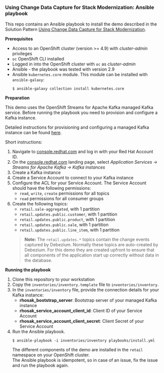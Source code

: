 ### Using Change Data Capture for Stack Modernization: Ansible playbook

This repo contains an Ansible playbook to install the demo described in the Solution Pattern [Using Change Data Capture for Stack Modernization](https://redhat-solution-patterns.github.io/solution-pattern-modernization-cdc).

**Prerequisites**

* Access to an OpenShift cluster (version >= 4.9) with _cluster-admin_ privileges
* `oc` OpenShift CLI installed
* Logged in into the OpenShift cluster with `oc` as _cluster-admin_
* Ansible - the playbook was tested with version 2.9
* Ansible `kubernetes.core` module.
  This module can be installed with `ansible-galaxy`:
  ```
  $ ansible-galaxy collection install kubernetes.core
  ```

**Preparation**

This demo uses the OpenShift Streams for Apache Kafka managed Kafka service. Before running the playbook you need to provision and configure a Kafka instance.

Detailed instructions for provisioning and configuring a managed Kafka instance can be found [here](https://redhat-scholars.github.io/managed-kafka-workshop/managed-kafka-workshop/main/index.html).

Short instructions:
1. Navigate to [console.redhat.com](https://console.redhat.com) and log in with your Red Hat Account ID.
1. On the [console.redhat.com](https://console.redhat.com) landing page, select *Application Services -> Streams for Apache Kafka -> Kafka instances*
1. Create a Kafka instance
1. Create a Service Account to connect to your Kafka instance
1. Configure the ACL for your Service Account. The Service Account should have the following permissions:
    * `read`, `write`, `create` permissions for all topics
    * `read` permissions for all consumer groups
1. Create the following topics:
    * `retail.sale-aggregated`, with 1 partition
    * `retail.updates.public.customer`, with 1 partition
    * `retail.updates.public.product`, with 1 partition
    * `retail.updates.public.sale`, with 1 partition
    * `retail.updates.public.line_item`, with 1 partition
    > **Note:** The `retail.updates.*` topics contain the change events captured by Debezium. Normally these topics are auto-created by Debezium. For this demo they are created upfront to ensure that all components of the application start up correctly without data in the database.

**Running the playbook**

1. Clone this repository to your workstation
1. Copy the `inventories/inventory.template` file to `inventories/inventory`.
1. In the `inventories/inventory` file, provide the connection details for your Kafka instance:
    * **rhosak_bootstrap_server**: Bootstrap server of your managed Kafka instance
    * **rhosak_service_account_client_id**: Client ID of your Service Account
    * **rhosak_service_account_client_secret**: Client Secret of your Service Account
1. Run the Ansible playbook.
    ```
    $ ansible-playbook -i inventories/inventory playbooks/install.yml
    ```
    The different components of the demo are installed in the `retail` namespace on your OpenShift cluster.  
    The Ansible playbook is idempotent, so in case of an issue, fix the issue and run the playbook again.

